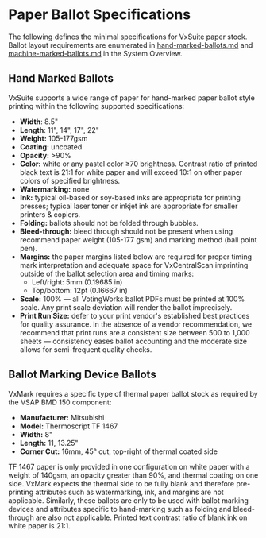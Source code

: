 # Paper Ballot Specifications

The following defines the minimal specifications for VxSuite paper stock. Ballot layout requirements are enumerated in [hand-marked-ballots.md](../system-overview/hand-marked-ballots.md "mention") and [machine-marked-ballots.md](../system-overview/machine-marked-ballots.md "mention") in the System Overview.

## Hand Marked Ballots

VxSuite supports a wide range of paper for hand-marked paper ballot style printing within the following supported specifications:

* **Width**: 8.5"
* **Length**: 11", 14", 17", 22"
* **Weight:** 105-177gsm
* **Coating:** uncoated
* **Opacity:** >90%
* **Color:** white or any pastel color ≥70 brightness. Contrast ratio of printed black text is 21:1 for white paper and will exceed 10:1 on other paper colors of specified brightness.
* **Watermarking:** none
* **Ink:** typical oil-based or soy-based inks are appropriate for printing presses; typical laser toner or inkjet ink are appropriate for smaller printers & copiers.
* **Folding:** ballots should not be folded through bubbles.
* **Bleed-through:** bleed through should not be present when using recommend paper weight (105-177 gsm) and marking method (ball point pen).
* **Margins:** the paper margins listed below are required for proper timing mark interpretation and adequate space for VxCentralScan imprinting outside of the ballot selection area and timing marks:
  * Left/right: 5mm (0.19685 in)
  * Top/bottom: 12pt (0.16667 in)
* **Scale:** 100% — all VotingWorks ballot PDFs must be printed at 100% scale. Any print scale deviation will render the ballot imprecisely.
* **Print Run Size:** defer to your print vendor's established best practices for quality assurance. In the absence of a vendor recommendation, we recommend that print runs are a consistent size between 500 to 1,000 sheets — consistency eases ballot accounting and the moderate size allows for semi-frequent quality checks.

## Ballot Marking Device Ballots

VxMark requires a specific type of thermal paper ballot stock as required by the VSAP BMD 150 component:

* **Manufacturer:** Mitsubishi
* **Model:** Thermoscript TF 1467
* **Width:** 8"
* **Length:** 11, 13.25"
* **Corner Cut:** 16mm, 45° cut, top-right of thermal coated side

TF 1467 paper is only provided in one configuration on white paper with a weight of 140gsm, an opacity greater than 90%, and thermal coating on one side. VxMark expects the thermal side to be fully blank and therefore pre-printing attributes such as watermarking, ink, and margins are not applicable. Similarly, these ballots are only to be used with ballot marking devices and attributes specific to hand-marking such as folding and bleed-through are also not applicable. Printed text contrast ratio of blank ink on white paper is 21:1.
